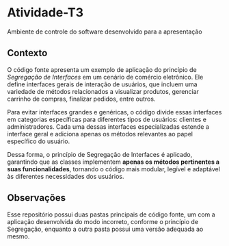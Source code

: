 # Atividade-T3
Ambiente de controle do software desenvolvido para a apresentação

## Contexto

O código fonte apresenta um exemplo de aplicação do princípio de *Segregação de Interfaces* em um cenário de comércio eletrônico. Ele define interfaces gerais de interação de usuários, que incluem uma variedade de métodos relacionados a visualizar produtos, gerenciar carrinho de compras, finalizar pedidos, entre outros. 

Para evitar interfaces grandes e genéricas, o código divide essas interfaces em categorias específicas para diferentes tipos de usuários: clientes e administradores. Cada uma dessas interfaces especializadas estende a interface geral e adiciona apenas os métodos relevantes ao papel específico do usuário. 

Dessa forma, o princípio de Segregação de Interfaces é aplicado, garantindo que as classes implementem **apenas os métodos pertinentes a suas funcionalidades**, tornando o código mais modular, legível e adaptável às diferentes necessidades dos usuários.

## Observações

Esse repositório possui duas pastas principais de código fonte, um com a aplicação desenvolvida do modo incorreto, conforme o princípio de Segregação, enquanto a outra pasta possui uma versão adequada ao mesmo.